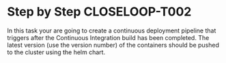 # Step by Step CLOSELOOP-T002

In this task your are going to create a continuous deployment pipeline that triggers after the Continuous Integration build has been completed. The latest version (use the version number) of the containers should be pushed to the cluster using the helm chart.


